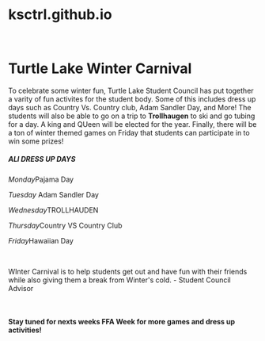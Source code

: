 # ksctrl.github.io
<html>
<head>
<title>WINTER CARNIVAL</title>
</head>
<br>
<body>
<h1>Turtle Lake Winter Carnival</h1>
<p>To celebrate some winter fun, Turtle Lake Student Council has put together a varity of fun activites for the student body. Some of this includes dress up days such as Country Vs. Country club, Adam Sandler Day, and More! The students will also be able to go on a trip to <strong>Trollhaugen</strong> to ski and go tubing for a day. A king and QUeen will be elected for the year. Finally, there will be a ton of winter themed games on Friday that students can participate in to win some prizes!</p>
<h5>ALl DRESS UP DAYS</h5>
<p><i>Monday</i>Pajama Day</p>
<p><i>Tuesday</i> Adam Sandler Day</p>
<p><i>Wednesday</i>TROLLHAUDEN</p>
<p><i>Thursday</i>Country VS Country Club</p>
<p><i>Friday</i>Hawaiian Day</p>
<br>
<p>WInter Carnival is to help students get out and have fun with their friends while also giving them a break from Winter's cold. - Student Council Advisor</p>
<br>
<h4> Stay tuned for nexts weeks FFA Week for more games and dress up activities!<h4>
</body>
</html>
